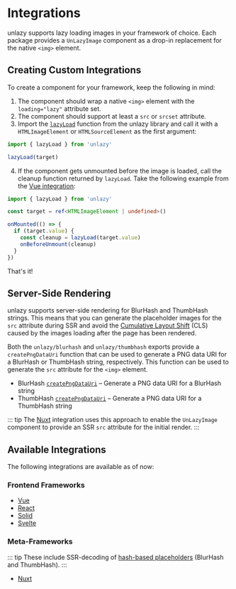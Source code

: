 # Integrations

unlazy supports lazy loading images in your framework of choice. Each package provides a `UnLazyImage` component as a drop-in replacement for the native `<img>` element.

## Creating Custom Integrations

To create a component for your framework, keep the following in mind:

1. The component should wrap a native `<img>` element with the `loading="lazy"` attribute set.
2. The component should support at least a `src` or `srcset` attribute.
3. Import the [`lazyLoad`](/api/lazy-load) function from the unlazy library and call it with a `HTMLImageElement` or `HTMLSourceElement` as the first argument:

```ts
import { lazyLoad } from 'unlazy'

lazyLoad(target)
```

4. If the component gets unmounted before the image is loaded, call the cleanup function returned by `lazyLoad`. Take the following example from the [Vue integration](/integrations/vue):

```ts
import { lazyLoad } from 'unlazy'

const target = ref<HTMLImageElement | undefined>()

onMounted(() => {
  if (target.value) {
    const cleanup = lazyLoad(target.value)
    onBeforeUnmount(cleanup)
  }
})
```

That's it!

## Server-Side Rendering

unlazy supports server-side rendering for BlurHash and ThumbHash strings. This means that you can generate the placeholder images for the `src` attribute during SSR and avoid the [Cumulative Layout Shift](https://web.dev/cls/) (CLS) caused by the images loading after the page has been rendered.

Both the `unlazy/blurhash` and `unlazy/thumbhash` exports provide a `createPngDataUri` function that can be used to generate a PNG data URI for a BlurHash or ThumbHash string, respectively. This function can be used to generate the `src` attribute for the `<img>` element.

- BlurHash [`createPngDataUri`](/api/blurhash-create-png-data-uri) – Generate a PNG data URI for a BlurHash string
- ThumbHash [`createPngDataUri`](/api/thumbhash-create-png-data-uri) – Generate a PNG data URI for a ThumbHash string

::: tip
The [Nuxt](/integrations/nuxt) integration uses this approach to enable the `UnLazyImage` component to provide an SSR `src` attribute for the initial render.
:::

## Available Integrations

The following integrations are available as of now:

### Frontend Frameworks

- [Vue](/integrations/vue)
- [React](/integrations/react)
- [Solid](/integrations/solid)
- [Svelte](/integrations/svelte)

### Meta-Frameworks

::: tip
These include SSR-decoding of [hash-based placeholders](/placeholders/hash-based) (BlurHash and ThumbHash).
:::

- [Nuxt](/integrations/nuxt)
